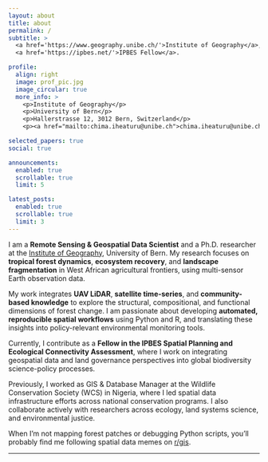 ```yaml
---
layout: about
title: about
permalink: /
subtitle: >
  <a href='https://www.geography.unibe.ch/'>Institute of Geography</a>, University of Bern.  
  <a href='https://ipbes.net/'>IPBES Fellow</a>.  

profile:
  align: right
  image: prof_pic.jpg
  image_circular: true
  more_info: >
    <p>Institute of Geography</p>
    <p>University of Bern</p>
    <p>Hallerstrasse 12, 3012 Bern, Switzerland</p>
    <p><a href="mailto:chima.iheaturu@unibe.ch">chima.iheaturu@unibe.ch</a></p>

selected_papers: true
social: true

announcements:
  enabled: true
  scrollable: true
  limit: 5

latest_posts:
  enabled: true
  scrollable: true
  limit: 3
---
```


I am a **Remote Sensing & Geospatial Data Scientist** and a Ph.D. researcher at the [Institute of Geography](https://www.geography.unibe.ch/), University of Bern. My research focuses on **tropical forest dynamics**, **ecosystem recovery**, and **landscape fragmentation** in West African agricultural frontiers, using multi-sensor Earth observation data.

My work integrates **UAV LiDAR**, **satellite time-series**, and **community-based knowledge** to explore the structural, compositional, and functional dimensions of forest change. I am passionate about developing **automated, reproducible spatial workflows** using Python and R, and translating these insights into policy-relevant environmental monitoring tools.

Currently, I contribute as a **Fellow in the IPBES Spatial Planning and Ecological Connectivity Assessment**, where I work on integrating geospatial data and land governance perspectives into global biodiversity science-policy processes.

Previously, I worked as GIS & Database Manager at the Wildlife Conservation Society (WCS) in Nigeria, where I led spatial data infrastructure efforts across national conservation programs. I also collaborate actively with researchers across ecology, land systems science, and environmental justice.

When I’m not mapping forest patches or debugging Python scripts, you’ll probably find me following spatial data memes on [r/gis](https://www.reddit.com/r/gis/).

---

